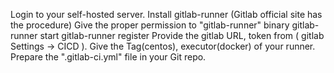 Login to your self-hosted server.
Install gitlab-runner (Gitlab official site has the procedure)
Give the proper permission to "gitlab-runner" binary
gitlab-runner start
gitlab-runner register
Provide the gitlab URL, token from ( gitlab Settings -> CICD ).
Give the Tag(centos), executor(docker) of your runner.
Prepare the ".gitlab-ci.yml" file in your Git repo.
